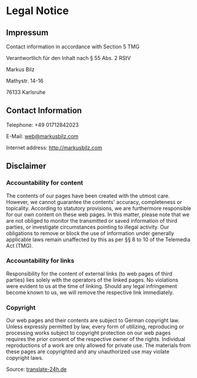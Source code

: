# Legal Notice

## Impressum

Contact information in accordance with Section 5 TMG

Verantwortlich für den Inhalt nach § 55 Abs. 2 RStV

Markus Bilz

Mathystr. 14-16

76133 Karlsruhe

## Contact Information

Telephone: +49 01712842023

E-Mail: web@markusbilz.com

Internet address: http://markusbilz.com

## Disclaimer

### Accountability for content

The contents of our pages have been created with the utmost care. However, we cannot guarantee the contents' accuracy, completeness or topicality. According to statutory provisions, we are furthermore responsible for our own content on these web pages. In this matter, please note that we are not obliged to monitor the transmitted or saved information of third parties, or investigate circumstances pointing to illegal activity. Our obligations to remove or block the use of information under generally applicable laws remain unaffected by this as per §§ 8 to 10 of the Telemedia Act (TMG).

### Accountability for links

Responsibility for the content of external links (to web pages of third parties) lies solely with the operators of the linked pages. No violations were evident to us at the time of linking. Should any legal infringement become known to us, we will remove the respective link immediately.

### Copyright

Our web pages and their contents are subject to German copyright law. Unless expressly permitted by law, every form of utilizing, reproducing or processing works subject to copyright protection on our web pages requires the prior consent of the respective owner of the rights. Individual reproductions of a work are only allowed for private use. The materials from these pages are copyrighted and any unauthorized use may violate copyright laws.

Source: [translate-24h.de](translate-24h.de)
